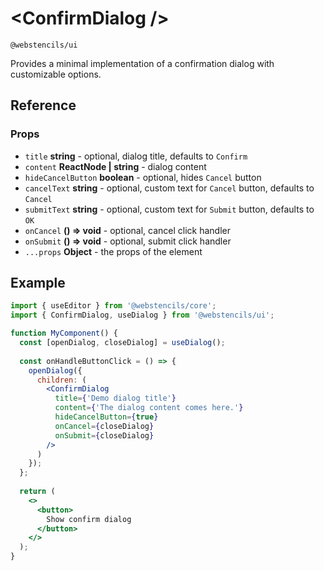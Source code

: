 # <ConfirmDialog \/>

`@webstencils/ui`

Provides a minimal implementation of a confirmation dialog with customizable options.

## Reference

### Props

- `title` **string** - optional, dialog title, defaults to `Confirm`
- `content` **ReactNode | string** - dialog content
- `hideCancelButton` **boolean** - optional, hides `Cancel` button
- `cancelText` **string** - optional, custom text for `Cancel` button, defaults to `Cancel`
- `submitText` **string** - optional, custom text for `Submit` button, defaults to `OK`
- `onCancel` **() => void** - optional, cancel click handler
- `onSubmit` **() => void** - optional, submit click handler
- `...props` **Object** - the props of the element

## Example

```jsx
import { useEditor } from '@webstencils/core';
import { ConfirmDialog, useDialog } from '@webstencils/ui';

function MyComponent() {
  const [openDialog, closeDialog] = useDialog();
  
  const onHandleButtonClick = () => {
    openDialog({
      children: (
        <ConfirmDialog
          title={'Demo dialog title'}
          content={'The dialog content comes here.'}
          hideCancelButton={true}
          onCancel={closeDialog}
          onSubmit={closeDialog}
        />
      )
    });
  };
  
  return (
    <>
      <button>
        Show confirm dialog
      </button>
    </>
  );
}
```
